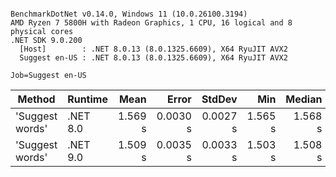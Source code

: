 ```

BenchmarkDotNet v0.14.0, Windows 11 (10.0.26100.3194)
AMD Ryzen 7 5800H with Radeon Graphics, 1 CPU, 16 logical and 8 physical cores
.NET SDK 9.0.200
  [Host]        : .NET 8.0.13 (8.0.1325.6609), X64 RyuJIT AVX2
  Suggest en-US : .NET 8.0.13 (8.0.1325.6609), X64 RyuJIT AVX2

Job=Suggest en-US  

```
| Method          | Runtime  | Mean    | Error    | StdDev   | Min     | Median  | Ratio |
|---------------- |--------- |--------:|---------:|---------:|--------:|--------:|------:|
| &#39;Suggest words&#39; | .NET 8.0 | 1.569 s | 0.0030 s | 0.0027 s | 1.565 s | 1.568 s |  1.00 |
| &#39;Suggest words&#39; | .NET 9.0 | 1.509 s | 0.0035 s | 0.0033 s | 1.503 s | 1.508 s |  0.96 |
